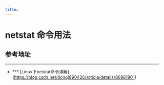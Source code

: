 ```yaml
---
title:
---
```

# netstat 命令用法


## 参考地址

* ***
* *** [Linux下netstat命令详解] (https://blog.csdn.net/dongl890426/article/details/86981901)

